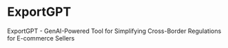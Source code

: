 # ExportGPT
ExportGPT - GenAI-Powered Tool for Simplifying Cross-Border Regulations for E-commerce Sellers
